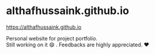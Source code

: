 # althafhussaink.github.io
https://althafhussaink.github.io

Personal website for project portfolio.
<br>Still working on it :smile: . Feedbacks are highly appreciated. :heart: 
